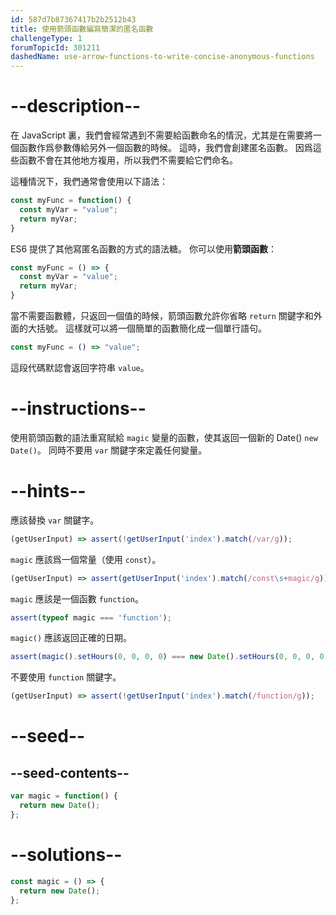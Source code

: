 ```yaml
---
id: 587d7b87367417b2b2512b43
title: 使用箭頭函數編寫簡潔的匿名函數
challengeType: 1
forumTopicId: 301211
dashedName: use-arrow-functions-to-write-concise-anonymous-functions
---
```


# --description--

在 JavaScript 裏，我們會經常遇到不需要給函數命名的情況，尤其是在需要將一個函數作爲參數傳給另外一個函數的時候。 這時，我們會創建匿名函數。 因爲這些函數不會在其他地方複用，所以我們不需要給它們命名。

這種情況下，我們通常會使用以下語法：

```js
const myFunc = function() {
  const myVar = "value";
  return myVar;
}
```

ES6 提供了其他寫匿名函數的方式的語法糖。 你可以使用**箭頭函數**：

```js
const myFunc = () => {
  const myVar = "value";
  return myVar;
}
```

當不需要函數體，只返回一個值的時候，箭頭函數允許你省略 `return` 關鍵字和外面的大括號。 這樣就可以將一個簡單的函數簡化成一個單行語句。

```js
const myFunc = () => "value";
```

這段代碼默認會返回字符串 `value`。

# --instructions--

使用箭頭函數的語法重寫賦給 `magic` 變量的函數，使其返回一個新的 Date() `new Date()`。 同時不要用 `var` 關鍵字來定義任何變量。

# --hints--

應該替換 `var` 關鍵字。

```js
(getUserInput) => assert(!getUserInput('index').match(/var/g));
```

`magic` 應該爲一個常量（使用 `const`）。

```js
(getUserInput) => assert(getUserInput('index').match(/const\s+magic/g));
```

`magic` 應該是一個函數 `function`。

```js
assert(typeof magic === 'function');
```

`magic()` 應該返回正確的日期。

```js
assert(magic().setHours(0, 0, 0, 0) === new Date().setHours(0, 0, 0, 0));
```

不要使用 `function` 關鍵字。

```js
(getUserInput) => assert(!getUserInput('index').match(/function/g));
```

# --seed--

## --seed-contents--

```js
var magic = function() {
  return new Date();
};
```

# --solutions--

```js
const magic = () => {
  return new Date();
};
```
